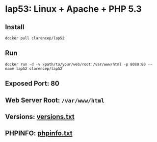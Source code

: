 # lap53: Linux + Apache + PHP 5.3

## Install

```
docker pull clarencep/lap52
```

## Run 

```
docker run -d -v /path/to/your/web/root:/var/www/html -p 8080:80 --name lap52 clarencep/lap52
```

## Exposed Port: 80

## Web Server Root: `/var/www/html`

## Versions: [versions.txt](./versions.txt)

## PHPINFO: [phpinfo.txt](./phpinfo.txt)

